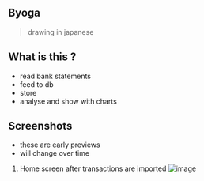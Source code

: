 ## Byoga

> drawing in japanese

## What is this ?

- read bank statements
- feed to db
- store
- analyse and show with charts

## Screenshots
- these are early previews
- will change over time

1. Home screen after transactions are imported
![image](https://github.com/user-attachments/assets/72dfb042-87cd-429f-bb31-562647208a17)
